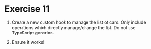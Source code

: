 # Exercise 11

1. Create a new custom hook to manage the list of cars. Only include operations which directly manage/change the list. Do not use TypeScript generics.

2. Ensure it works!
